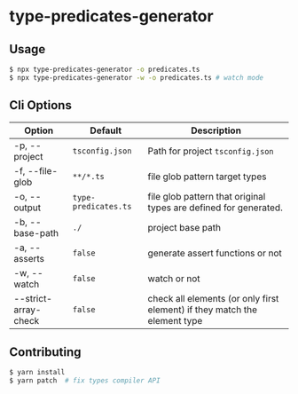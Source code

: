 # type-predicates-generator

## Usage

```bash
$ npx type-predicates-generator -o predicates.ts
$ npx type-predicates-generator -w -o predicates.ts # watch mode
```

## Cli Options

| Option               | Default              | Description                                                               |
| -------------------- | -------------------- | ------------------------------------------------------------------------- |
| -p, --project        | `tsconfig.json`      | Path for project `tsconfig.json`                                          |
| -f, --file-glob      | `**/*.ts`            | file glob pattern target types                                            |
| -o, --output         | `type-predicates.ts` | file glob pattern that original types are defined for generated.          |
| -b, --base-path      | `./`                 | project base path                                                         |
| -a, --asserts        | `false`              | generate assert functions or not                                          |
| -w, --watch          | `false`              | watch or not                                                              |
| --strict-array-check | `false`              | check all elements (or only first element) if they match the element type |

## Contributing

```bash
$ yarn install
$ yarn patch  # fix types compiler API
```
